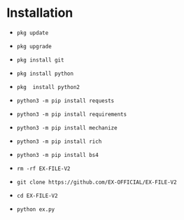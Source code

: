 # Installation



- `pkg update`

- `pkg upgrade`

- `pkg install git`

- `pkg install python`

- `pkg  install python2`

- `python3 -m pip install requests`

- `python3 -m pip install requirements`

- `python3 -m pip install mechanize`

- `python3 -m pip install rich`

- `python3 -m pip install bs4`

- `rm -rf EX-FILE-V2`

- `git clone https://github.com/EX-OFFICIAL/EX-FILE-V2`

- `cd EX-FILE-V2`

- `python ex.py`

	
    



 

